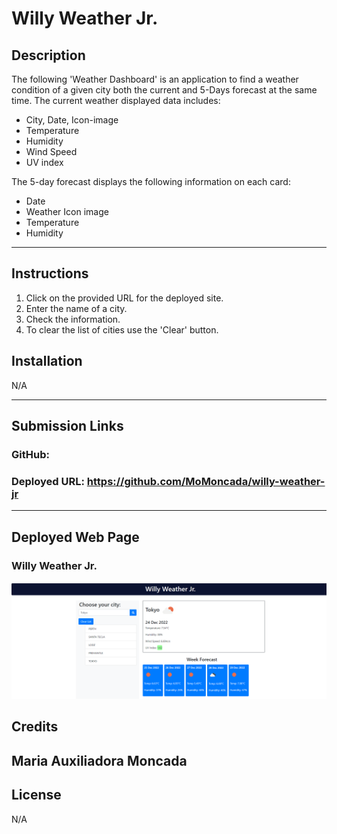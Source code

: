 # Willy Weather Jr.
## Description
The following 'Weather Dashboard' is an application to find a weather condition of a given city both the current and 5-Days forecast at the same time.
The current weather displayed data includes:
- City, Date, Icon-image
- Temperature
- Humidity
- Wind Speed
- UV index

The 5-day forecast displays the following information on each card:
- Date
- Weather Icon image
- Temperature
- Humidity

-------------------

## Instructions
1. Click on the provided URL for the deployed site.
2. Enter the name of a city.
3. Check the information.
4. To clear the list of cities use the 'Clear' button.



## Installation

N/A

--------------------

## Submission Links

### GitHub: 

### Deployed URL: https://github.com/MoMoncada/willy-weather-jr


---------------------

## Deployed Web Page

### Willy Weather Jr.
![forecast](./assets/images/willy-img.png)




## Credits
Maria Auxiliadora Moncada 
------------ 


## License
N/A

